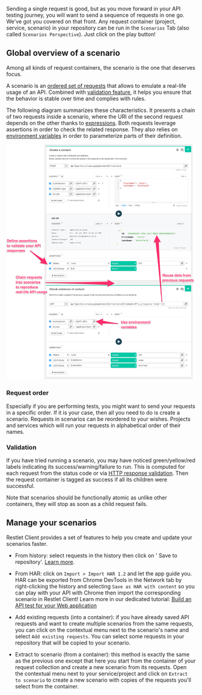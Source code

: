 Sending a single request is good, but as you move forward in your API testing journey, you will want to send a sequence of requests in one go. We've got you covered on that front.
Any request container (project, service, scenario) in your repository can be run in the `Scenarios` Tab (also called `Scenarios Perspective`). Just click on the play button!


<a class="anchor" name="overview-scenario"></a>
## Global overview of a scenario
 
Among all kinds of request containers, the scenario is the one that deserves focus. 

A scenario is an [ordered set of requests](#request-order) that allows to emulate a real-life usage of an API.
Combined with [validation feature](validate-http-responses), it helps you ensure that the behavior is stable over time and complies with rules.

The following diagram summarizes these characteristics. It presents a chain of two requests inside a scenario, where the URI of the second request depends on the other thanks to [expressions](./make-your-requests-and-assertions-dynamic/expressions).
Both requests leverage assertions in order to check the related response. They also relies on [environment variables](./make-your-requests-and-assertions-dynamic/environments) in order to parameterize parts of their definition. 

![Scenario overview](images/scenario-annoted.png)

<a class="anchor" name="request-order"></a>
### Request order

Especially if you are performing tests, you might want to send your requests in a specific order. If it is your case,
then all you need to do is create a scenario. Requests in scenarios can be reordered to your wishes. Projects and
services which will run your requests in alphabetical order of their names.

<a class="anchor" name="validation"></a>
### Validation

If you have tried running a scenario, you may have noticed green/yellow/red labels indicating its
success/warning/failure to run.
This is computed for each request from the status code or via [HTTP response validation](./validate-http-responses).
Then the request container is tagged as success if all its children were successful. 

Note that scenarios should be functionally atomic as unlike other containers, they will stop as soon as a child request fails.

<a class="anchor" name="manage-your-scenarios"></a>
## Manage your scenarios

Restlet Client provides a set of features to help you create and update your scenarios faster.

* From history: select requests in the history then click on '<i class="fa fa-database" aria-hidden="true"></i> Save 
to repository'. [Learn more](../debug-discover/history#save-requests-to-drive).

* From HAR: click on `Import > Import HAR 1.2` and let the app guide you. HAR can be exported from Chrome DevTools 
in the Network tab by right-clicking the history and selecting `Save as HAR with content` so you can play with your 
API with Chrome then import the corresponding scenario in Restlet Client! Learn more in our dedicated tutorial: [Build an API test for your Web application](../../tutorials/test-web-api)

* Add existing requests (into a container): if you have already saved API requests and want to create multiple scenarios from the same 
requests, you can click on the contextual menu next to the scenario's name and select `Add existing requests`. You can
select some requests in your repository that will be copied to your scenario.

* Extract to scenario (from a container): this method is exactly the same as the previous one except that here you start from the 
container of your request collection and create a new scenario from its requests. Open the contextual menu next to
your service/project and click on `Extract to scenario` to create a new scenario with copies of the requests you'll 
select from the container.
